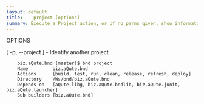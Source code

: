 ```yaml
---
layout: default
title:    project [options]  
summary: Execute a Project action, or if no parms given, show information about the project 
---
```



OPTIONS

   [ -p, --project <string> ] - Identify another project


		biz.aQute.bnd (master)$ bnd project
		Name         biz.aQute.bnd
		Actions      [build, test, run, clean, release, refresh, deploy]
		Directory    /Ws/bnd/biz.aQute.bnd
		Depends on   [aQute.libg, biz.aQute.bndlib, biz.aQute.junit, biz.aQute.launcher]
		Sub builders [biz.aQute.bnd]

